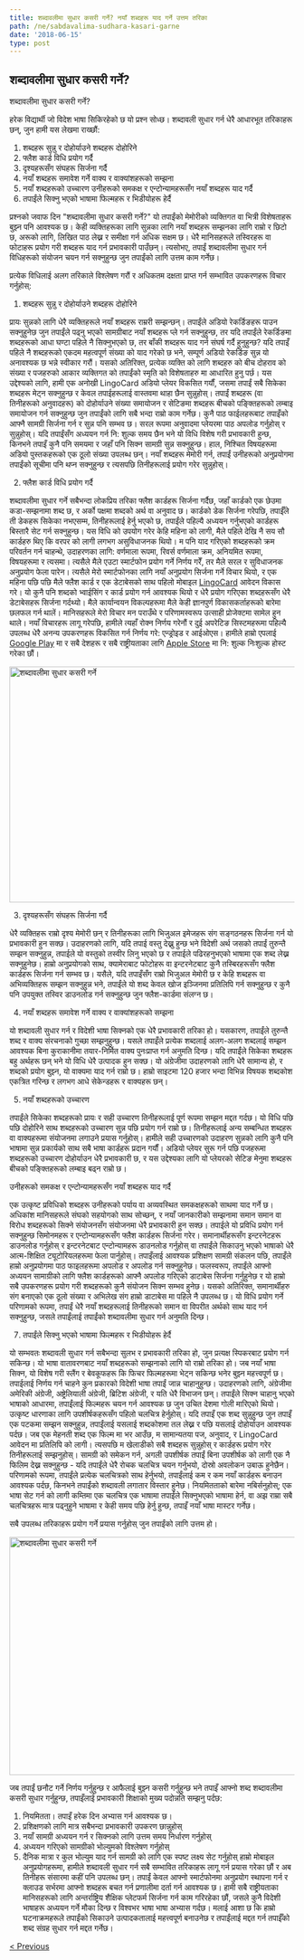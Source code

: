 ```yaml
---
title: शब्दावलीमा सुधार कसरी गर्ने? नयाँ शब्दहरू याद गर्ने उत्तम तरिका
path: /ne/sabdavalima-sudhara-kasari-garne
date: '2018-06-15'
type: post
---
```

## शब्दावलीमा सुधार कसरी गर्ने?
शब्दावलीमा सुधार कसरी गर्ने?

हरेक विद्यार्थी जो विदेश भाषा सिकिरहेको छ यो प्रश्न सोध्छ। शब्दावली सुधार गर्न धेरै आधारभूत तरिकाहरू छन्, जुन हामी यस लेखमा राख्छौं:
1. शब्दहरू सुन्नु र दोहोर्याउने शब्दहरू दोहोरिने
2. फ्लैश कार्ड विधि प्रयोग गर्दै
3. दृश्यहरूसँग संघहरू सिर्जना गर्दै
4. नयाँ शब्दहरू समावेश गर्ने वाक्य र वाक्यांशहरूको सम्झना
5. नयाँ शब्दहरूको उच्चारण
उनीहरूको समकक्ष र एन्टोन्यामहरूसँग नयाँ शब्दहरू याद गर्दै
7. तपाईंले सिक्नु भएको भाषामा फिल्महरू र भिडीयोहरू हेर्दै

प्रश्नको जवाफ दिन "शब्दावलीमा सुधार कसरी गर्ने?" यो तपाईंको मेमोरीको व्यक्तिगत वा भित्री विशेषताहरू बुझ्न पनि आवश्यक छ। केही व्यक्तिहरूका लागि सुन्नका लागि नयाँ शब्दहरू सम्झनका लागि राम्रो र छिटो छ, अरूको लागि, लिखित पाठ लेख्न र समीक्षा गर्न अधिक सक्षम छ। धेरै मानिसहरूले तस्विरहरू वा फोटाहरू प्रयोग गरी शब्दहरू याद गर्न प्रभावकारी पाउँछन्। त्यसोभए, तपाईं शब्दावलीमा सुधार गर्न विधिहरूको संयोजन चयन गर्न सक्नुहुन्छ जुन तपाईंको लागि उत्तम काम गर्नेछ।

प्रत्येक विधिलाई अलग तरिकाले विश्लेषण गरौं र अधिकतम दक्षता प्राप्त गर्न सम्भावित उपकरणहरू विचार गर्नुहोस्:

1. शब्दहरू सुन्नु र दोहोर्याउने शब्दहरू दोहोरिने

प्रायः सुन्नको लागि धेरै व्यक्तिहरूले नयाँ शब्दहरू राम्ररी सम्झन्छन्।
तपाईंले अडियो रेकर्डिङहरू पाउन सक्नुहुनेछ जुन तपाईंले पढ्नु भएको सामग्रीबाट नयाँ शब्दहरू प्ले गर्न सक्नुहुन्छ, तर यदि तपाईंले रेकर्डिङमा शब्दहरूको आधा घण्टा पहिले नै सिक्नुभएको छ, तर बाँकी शब्दहरू याद गर्न संघर्ष गर्दै हुनुहुन्छ? यदि तपाइँ पहिले नै शब्दहरूको एकदम महत्वपूर्ण संख्या को याद गरेको छ भने, सम्पूर्ण अडियो रेकर्डिङ सुन्न यो अनावश्यक छ भन्ने स्वीकार गरौं। यसको अतिरिक्त, प्रत्येक व्यक्ति को लागि शब्दहरु को बीच दोहराव को संख्या र पजहरुको आकार व्यक्तिगत को तपाईंको स्मृति को विशेषताहरु मा आधारित हुनु पर्छ।
यस उद्देश्यको लागि, हामी एक अनोखी LingoCard अडियो प्लेयर विकसित गर्यौं, जसमा तपाईं सबै सिकेका शब्दहरू मेट्न सक्नुहुन्छ र केवल तपाईहरूलाई वास्तवमा थाहा छैन सुन्नुहोस्। तपाईं शब्दहरू (वा तिनीहरूको अनुवादहरू) को दोहोर्याउने संख्या समायोजन र सेटिङमा शब्दहरू बीचको पङ्क्तिहरूको लम्बाइ समायोजन गर्न सक्नुहुन्छ जुन तपाईंको लागि सबै भन्दा राम्रो काम गर्नेछ।
कुनै पाठ फाईलहरूबाट तपाइँको आफ्नै सामग्री सिर्जना गर्न र सुन्न पनि सम्भव छ। सरल रूपमा अनुवादमा प्लेयरमा पाठ अपलोड गर्नुहोस् र सुन्नुहोस्।
यदि तपाईंसँग अध्ययन गर्न नि: शुल्क समय छैन भने यो विधि विशेष गरी प्रभावकारी हुन्छ, किनभने तपाइँ कुनै पनि समयमा र जहाँ पनि सिक्न सामग्री सुन्न सक्नुहुन्छ।
हाल, निश्चित विषयहरूमा अडियो पुस्तकहरूको एक ठूलो संख्या उपलब्ध छन्। नयाँ शब्दहरू मेमोरी गर्न, तपाईं उनीहरूको अनुप्रयोगमा तपाईंको सूचीमा पनि थप्न सक्नुहुन्छ र त्यसपछि तिनीहरूलाई प्रयोग गरेर सुन्नुहोस्।

2. फ्लैश कार्ड विधि प्रयोग गर्दै

शब्दावलीमा सुधार गर्ने सबैभन्दा लोकप्रिय तरिका फ्लैश कार्डहरू सिर्जना गर्दैछ, जहाँ कार्डको एक छेउमा कडा-सम्झनामा शब्द छ, र अर्को पक्षमा शब्दको अर्थ वा अनुवाद छ।
कार्डको डेक सिर्जना गरेपछि, तपाईँले ती डेकहरू सिकेका नभएसम्म, तिनीहरूलाई हेर्नु भएको छ, तपाईंले पहिल्यै अध्ययन गर्नुभएको कार्डहरू बिस्तारै सेट गर्न सक्नुहुन्छ।
यस विधि को उपयोग गरेर केहि महिना को लागी, मैले पहिले देखि नै सय सौ कार्डहरु थिए कि वरपर को लागी लगभग असुविधाजनक थियो।
म पनि याद गरिएको शब्दहरूको क्रम परिवर्तन गर्न चाहन्थे, उदाहरणका लागि: वर्णमाला रूपमा, रिवर्स वर्णमाला क्रम, अनियमित रूपमा, विषयहरूमा र त्यसमा।
त्यसैले मैले एउटा स्मार्टफोन प्रयोग गर्ने निर्णय गरेँ, तर मैले सरल र सुविधाजनक अनुप्रयोग फेला पारेन। त्यसैले मेरो स्मार्टफोनका लागि नयाँ अनुप्रयोग सिर्जना गर्ने विचार थियो, र एक महिना पछि पछि मैले फ्लैश कार्ड र एक डेटाबेसको साथ पहिलो मोबाइल <a href="https://lingocard.com" target="_blank" rel="noopener">LingoCard</a> आवेदन विकास गरे। यो कुनै पनि शब्दको भ्वाईसिंग र कार्ड प्रयोग गर्न आवश्यक थियो र धेरै प्रयोग गरिएका शब्दहरूसँग धेरै डेटाबेसहरू सिर्जना गर्दथ्यो। मैले कार्यान्वयन विकल्पहरूमा मैले केही ज्ञानपुर्ण विकासकर्ताहरूको बारेमा छलफल गर्न थालें। मानिसहरूले मेरो विचार मन पराउँथे र परिणामस्वरूप उत्साही प्रोजेक्टमा सामेल हुन थाले। नयाँ विचारहरू लागू गरेपछि, हामीले त्यहाँ रोक्न निर्णय गरेनौं र दुई अपरेटिङ सिस्टमहरूमा पहिल्यै उपलब्ध धेरै अनन्य उपकरणहरू विकसित गर्न निर्णय गरे: एन्ड्रोइड र आईओएस। हामीले हाम्रो एपलाई <a href="https://play.google.com/store/apps/details?id=com.lingocard.lingocard" target="_blank" rel="noopener">Google Play</a> मा र सबै देशहरू र सबै राष्ट्रीयताका लागि <a href="https://itunes.apple.com/us/app/lingocard/id1217076835?mt=8" target="_blank" rel="noopener">Apple Store</a> मा नि: शुल्क निःशुल्क होस्ट गरेका छौं।

<img class="aligncenter wp-image-7043" src="../images/2018/05/flash-card-Just-develop.png" alt="शब्दावलीमा सुधार कसरी गर्ने" width="625" height="417" />

3. दृश्यहरूसँग संघहरू सिर्जना गर्दै

धेरै व्यक्तिहरू राम्रो दृश्य मेमोरी छन् र तिनीहरूका लागि भिजुअल इमेजहरू संग सङ्गठनहरू सिर्जना गर्न यो प्रभावकारी हुन सक्छ। उदाहरणको लागि, यदि तपाई वस्तु देख्नु हुन्छ भने विदेशी अर्थ जसको तपाईं तुरुन्तै सम्झन सक्नुहुन्न, तपाईले यो वस्तुको तस्वीर लिनु भएको छ र तपाईले पढिरहनुभएको भाषामा एक शब्द लेख्न सक्नुहुनेछ।
हाम्रो अनुप्रयोगको साथ, क्यामेराबाट फोटोहरू वा इन्टरनेटबाट कुनै तस्बिरहरूसँग फ्लैश कार्डहरू सिर्जना गर्न सम्भव छ।
यसैले, यदि तपाइँसँग राम्रो भिजुअल मेमोरी छ र केहि शब्दहरू वा अभिव्यक्तिहरू सम्झन सक्नुहुन्न भने, तपाईंले यो शब्द केवल खोज इञ्जिनमा प्रतिलिपि गर्न सक्नुहुन्छ र कुनै पनि उपयुक्त तस्विर डाउनलोड गर्न सक्नुहुन्छ जुन फ्लैश-कार्डमा संलग्न छ।

4. नयाँ शब्दहरू समावेश गर्ने वाक्य र वाक्यांशहरूको सम्झना

यो शब्दावली सुधार गर्न र विदेशी भाषा सिक्नको एक धेरै प्रभावकारी तरिका हो। यसकारण, तपाईंले तुरुन्तै शब्द र वाक्य संरचनाको गुच्छा सम्झनुहुन्छ। यसले तपाइँले प्रत्येक शब्दलाई अलग-अलग शब्दलाई सम्झन आवश्यक बिना कुराकानीमा तयार-निर्मित वाक्य पुनःप्राप्त गर्न अनुमति दिन्छ।
यदि तपाईंले सिकेका शब्दहरू बहु अर्थहरू छन् भने यो विधि धेरै उत्पादक हुन सक्छ। यो अंग्रेजीमा उदाहरणको लागि धेरै सामान्य हो, र शब्दको प्रयोग बुझ्न, यो वाक्यमा याद गर्न राम्रो छ।
हाम्रो साइटमा 120 हजार भन्दा विभिन्न विषयक शब्दकोश एकत्रित गरिन्छ र लगभग आधे सेकेन्डहरू र वाक्यहरू छन्।

5. नयाँ शब्दहरूको उच्चारण

तपाईंले सिकेका शब्दहरूको प्रायः र सही उच्चारण तिनीहरूलाई पूर्ण रूपमा सम्झन मद्दत गर्दछ।
यो विधि पछि पछि दोहोरिने साथ शब्दहरूको उच्चारण सुन्न पछि प्रयोग गर्न राम्रो छ।
तिनीहरूलाई अन्य सम्बन्धित शब्दहरू वा वाक्यहरूमा संयोजनमा लगाउने प्रयास गर्नुहोस्।
हामीले सही उच्चारणको उदाहरण सुन्नको लागि कुनै पनि भाषामा सुन्न प्रकार्यको साथ सबै भाषा कार्डहरू प्रदान गर्यौं।
अडियो प्लेयर सुरू गर्न पछि पजहरूमा शब्दहरूको उच्चारण दोहोर्याउन धेरै प्रभावकारी छ, र यस उद्देश्यका लागि यो प्लेयरको सेटिङ मेनुमा शब्दहरू बीचको पङ्क्तिहरूको लम्बाइ बढ्न राम्रो छ।

उनीहरूको समकक्ष र एन्टोन्यामहरूसँग नयाँ शब्दहरू याद गर्दै

एक उत्कृष्ट प्रविधिको शब्दहरू उनीहरूको पर्याय वा अव्यवस्थित समकक्षहरूको साथमा याद गर्ने छ।
अधिकांश मानिसहरूले संघको सहयोगको साथ सोच्छन्, र नयाँ जानकारीको सम्झनामा समान समान वा विरोध शब्दहरूको सिक्ने संयोजनसँग संयोजनमा धेरै प्रभावकारी हुन सक्छ।
तपाईले यो प्रविधि प्रयोग गर्न सक्नुहुन्छ सिमोनमहरू र एन्टोन्यामहरूसँग फ्लैश कार्डहरू सिर्जना गरेर।
समानार्थीहरूसँग इन्टरनेटहरू डाउनलोड गर्नुहोस् र इन्टरनेटबाट एन्टोन्यामहरू डाउनलोड गर्नुहोस् वा तपाईंले सिकाउनु भएको भाषाको धेरै आत्म-शिक्षित ट्यूटोरियलहरूमा फेला पार्नुहोस्। तपाइँलाई आवश्यक प्रशिक्षण सामग्री संकलन पछि, तपाइँले हाम्रो अनुप्रयोगमा पाठ फाइलहरूमा अपलोड र अपलोड गर्न सक्नुहुनेछ। फलस्वरूप, तपाईंले आफ्नो अध्ययन सामाग्रीको लागि फ्लैश कार्डहरूको आफ्नै अपलोड गरिएको डाटाबेस सिर्जना गर्नुहुनेछ र यो हाम्रो सबै उपकरणहरू प्रयोग गरी शब्दहरूको कुनै संयोजन सिक्न सम्भव हुनेछ।
यसको अतिरिक्त, समानार्थीहरु संग बनाएको एक ठूलो संख्या र अभिलेख संग हाम्रो डाटाबेस मा पहिले नै उपलब्ध छ।
यो विधि प्रयोग गर्ने परिणामको रूपमा, तपाईं धेरै नयाँ शब्दहरूलाई तिनीहरूको समान वा विपरीत अर्थको साथ याद गर्न सक्नुहुन्छ, जसले तपाईंलाई तपाईंको शब्दावलीमा सुधार गर्न अनुमति दिन्छ।

7. तपाईंले सिक्नु भएको भाषामा फिल्महरू र भिडीयोहरू हेर्दै

यो सम्भवतः शब्दावली सुधार गर्न सबैभन्दा सुलभ र प्रभावकारी तरिका हो, जुन प्रत्यक्ष स्पिकरबाट प्रयोग गर्न सकिन्छ।
यो भाषा वातावरणबाट नयाँ शब्दहरूको सम्झनाको लागि यो राम्रो तरिका हो। जब नयाँ भाषा सिक्न, यो विशेष गरी स्लैंग र बेवकूफहरू कि फिचर फिल्महरूमा भेट्न सकिन्छ भनेर बुझ्न महत्त्वपूर्ण छ।
तपाईलाई निर्णय गर्न चाहने कुन प्रकारको विदेशी भाषा तपाईं जान्न चाहानुहुन्छ। उदाहरणको लागि, अंग्रेजीमा अमेरिकी अंग्रेजी, अष्ट्रेलियाली अंग्रेजी, ब्रिटिश अंग्रेजी, र यति धेरै विभाजन छन्। तपाईंले सिक्न चाहानु भएको भाषाको आधारमा, तपाईंलाई फिल्महरू चयन गर्न आवश्यक छ जुन उचित देशमा गोली मारिएको थियो।
उत्कृष्ट धारणाका लागि उपशीर्षकहरूसँग पहिलो चलचित्र हेर्नुहोस्। यदि तपाइँ एक शब्द सुन्नुहुन्छ जुन तपाइँ एक पटकमा सम्झन सक्नुहुन्न, तपाईंलाई यसलाई शब्दकोशमा तल लेख्न र पछि यसलाई दोहोर्याउन आवश्यक पर्दछ।
जब एक मेहनती शब्द एक फिल्म मा भर आउँछ, म सामान्यतया पज, अनुवाद, र LingoCard आवेदन मा प्रतिलिपि को लागी। त्यसपछि म खेलाडीको सबै शब्दहरू सुन्नुहोस् र कार्डहरू प्रयोग गरेर तिनीहरूलाई सम्झनुहोस्।
सामग्री को समेकन गर्न, अगली उपशीर्षक तपाईं बिना उपशीर्षक को लागी एक नै फिलिम देख्न सक्नुहुन्छ - यदि तपाईंले धेरै रोचक चलचित्र चयन गर्नुभयो, दोस्रो अवलोकन उबाऊ हुनेछैन।
परिणामको रूपमा, तपाईंले प्रत्येक चलचित्रको साथ हेर्नुभयो, तपाईंलाई कम र कम नयाँ कार्डहरू बनाउन आवश्यक पर्दछ, किनभने तपाईंको शब्दावली लगातार विस्तार हुनेछ।
नियमितताको बारेमा नबिर्सनुहोस्; एक भाषा सेट गर्न को लागी कम्तिमा एक चलचित्र एक भाषामा तपाईंले सिक्नुभएको भाषामा हेर्न, वा अझ राम्रा सबै चलचित्रहरू मात्र पढ्नुहुने भाषामा र केही समय पछि हेर्नु हुन्छ, तपाइँ नयाँ भाषा मास्टर गर्नेछ।

सबै उपलब्ध तरिकाहरू प्रयोग गर्ने प्रयास गर्नुहोस् जुन तपाईंको लागि उत्तम हो।

<img class="aligncenter wp-image-7582" src="../images/2018/05/learn-foreign-language.jpg" alt="शब्दावलीमा सुधार कसरी गर्ने" width="720" height="421" />

जब तपाईं छनौट गर्ने निर्णय गर्नुहुन्छ र आफैलाई बुझ्न कसरी गर्नुहुन्छ भने तपाइँ आफ्नो शब्द शब्दावलीमा कसरी सुधार गर्नुहुन्छ, तपाइँलाई प्रभावकारी शिक्षाको मुख्य पदोन्नति सम्झनु पर्दछ:
1. नियमितता। तपाइँ हरेक दिन अभ्यास गर्न आवश्यक छ।
2. प्रशिक्षणको लागि मात्र सबैभन्दा प्रभावकारी उपकरण छान्नुहोस्
3. नयाँ सामग्री अध्ययन गर्न र सिक्नको लागि उत्तम समय निर्धारण गर्नुहोस्
4. अध्ययन गरिएको सामग्रीको भोल्युमको विश्लेषण गर्नुहोस्
5. दैनिक मात्रा र कुल भोल्युम याद गर्न सामग्री को लागि एक स्पष्ट लक्ष्य सेट गर्नुहोस्
हाम्रो मोबाइल अनुप्रयोगहरूमा, हामीले शब्दावली सुधार गर्न सबै सम्भावित तरिकाहरू लागू गर्न प्रयास गरेका छौं र अब तिनीहरू संसारमा कहीं पनि उपलब्ध छन्। तपाईं केवल आफ्नो स्मार्टफोनमा अनुप्रयोग स्थापना गर्न र क्लाउड सर्भरमा आफ्नो शब्दहरू बचत गर्न प्रणालीमा दर्ता गर्न आवश्यक छ।
हामी सबै राष्ट्रीयताका मानिसहरूको लागि अन्तर्राष्ट्रिय शैक्षिक प्लेटफर्म सिर्जना गर्न काम गरिरहेका छौं, जसले कुनै विदेशी भाषाहरू अध्ययन गर्ने मौका दिन्छ र विश्वभर भाषा भाषा अभ्यास गर्दछ। मलाई आशा छ कि हाम्रो घटनाक्रमहरूले तपाईंको सिकाउने उत्पादकतालाई महत्त्वपूर्ण बनाउनेछ र तपाईंलाई मद्दत गर्न तपाईँको शब्द संग्रह सुधार गर्न मद्दत गर्नेछ।

<a href="/ne/bhasa-kardaharu">< Previous</a>